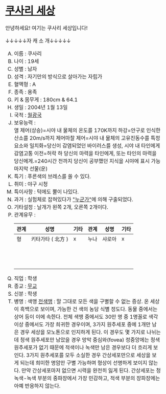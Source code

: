 
<head>
    <meta charset="UTF-8">
    <meta http-equiv="X-UA-Compatible" content="IE=edge">
    <meta name="viewport" content="width=device-width, initial-scale=1.0">
</head>
<body>
<table>
    <thead>
        <td id="테두리">
<h1><a href="https://sharoa2004.github.io/Kusari/READMEPlz.html">쿠사리 세상</a></h1>
<p>안녕하세요! 여기는 쿠사리 세상입니다!</p>
<p>↓↓↓↓↓자 캐 소 개↓↓↓↓↓</p>
<ol type="A" start="1">
    <li>이름 : 쿠사리</li>
    <li>나이 : 19세</li>
    <li>성별 : 남자</li>
    <li>성격 : 자기만의 방식으로 살아가는 자립가</li>
    <li>혈액형 : A</li>
    <li>종족 : 용족</li>
    <li>키 & 몸무게 : 180cm & 64.1</li>
    <li>생일 : 2004년 1월 13일</li>
    <li>국적 : <a href="https://www.evernote.com/shard/s513/sh/d8544880-3e28-44ef-9636-9f929eb8bfec/969a86a24f499f777b06afc43cc37c69">월광국</a></li>
    <li>보유능력 : <br>
        열 제어(상승)=시야 내 물체의 온도를 170K까지 하강=안구로 인식한 산소를 20m/s까지 제어마찰 제어=시야 내 물체의 고유진동수를 특정 요소와 일치화=당신이 감염되었던 바이러스를 생성, 시야 내 타인에게 감염고통 이전=허락 하 당신의 마력을 타인에게, 또는 타인의 마력을 당신에게.=240시간 전까지 당신이 공부했던 지식을 시야에 표시 가능마지막 선물(운)</li>
    <li>특기 : 푸른색의 브레스를 쏠 수 있다.</li>
    <li>취미 : 야구 시청</li>
    <li>특이사항 : 턱에도 뿔이 나있다.</li>
    <li>과거 : 실험체로 잡혀있다가 <a href="https://www.evernote.com/shard/s513/sh/2aac9e1c-24c2-4842-b662-c2f586f021c5/cacb87ca60158703e48f2d9359f4c28e">"누군가"</a>에 의해 구출되었다.</li>
    <li>기타설정 : 날개가 왼쪽 2개, 오른쪽 2개이다.</li>
    <li>관계유무 : 
    <table style="width:100%" id="관계유무">
        <thead>
          <tr>
            <th>관계</th>
            <th>성명</th>
            <th>기타</th>
            <th>관계</th>
            <th>성명</th>
            <th>기타</th>
          </tr>
        </thead>
        <tbody>
          <tr>
            <td>형</td>
            <td>키타가타 ( 北方 )</td>
            <td>x</td>
            <td>누나</td>
            <td>샤로아</td>
            <td>x</td>
          </tr>
          <tr>
            <td><br></td>
            <td></td>
            <td></td>
            <td></td>
            <td></td>
            <td></td>
          </tr>
          <tr>
            <td><br></td>
            <td></td>
            <td></td>
            <td></td>
            <td></td>
            <td></td>
          </tr>
          <tr>
            <td><br></td>
            <td></td>
            <td></td>
            <td></td>
            <td></td>
            <td></td>
          </tr>
        </tbody>
        </table>
    </li>
        <li>직업 : 학생</li>
        <li>종교 : <a href="https://namu.wiki/w/%EB%AC%B4%EC%A2%85%EA%B5%90">무교</a></li>
        <li>신분 : 학생</li>
        <li>병명 : 색맹 <a href="https://namu.wiki/w/%EC%83%89%EA%B0%81%20%EC%9D%B4%EC%83%81?from=%EC%83%89%EB%A7%B9#s-3.3">전색맹</a> : 말 그대로 모든 색을 구별할 수 없는 증상. 온 세상이 흑백으로 보이며, 가능한 건 색의 농담 식별 정도다. 동물 중에서는 상어 등이 이에 속한다. 전체 색맹 중에서도 30만 명 중 1명꼴로 색각 이상 중에서도 가장 희귀한 경우이며, 3가지 원추세포 중에 1개만 남은 경우 세상을 모노톤으로 인지하게 된다. 이 경우도 몇 가지로 나뉘는데 청색 원추세포만 남았을 경우 망막 중심와(fovea) 정중앙에는 청색 원추세포가 없기 때문에 적색이나 녹색만 남은 경우보다 더 흐리게 보인다. 3가지 원추세포를 모두 소실한 경우 간상세포만으로 세상을 보게 되는데 희미한 명암만 구별 가능하며 형상이 선명하게 보이지 않는다. 만약 간상세포마저 없으면 시력을 완전히 잃게 된다. 간상세포는 청녹색-녹색 부분의 중파장에서 가장 민감하고, 적색 부분의 장파장에는 아예 반응하지 않는다.</li>
    </ol>
</table>
</thead>
</td>
</body>
